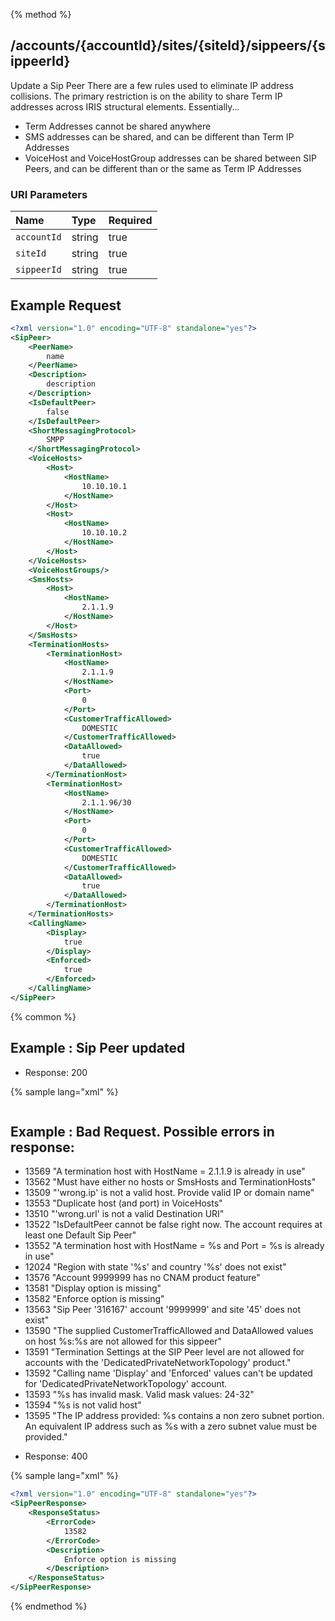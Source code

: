 {% method %}
## /accounts/{accountId}/sites/{siteId}/sippeers/{sippeerId}

Update a Sip Peer
There are a few rules used to eliminate IP address collisions.  The primary restriction is on the ability to share Term IP addresses across IRIS structural elements. Essentially...
<ul><li>Term Addresses cannot be shared anywhere</li>
<li>SMS addresses can be shared, and can be different than Term IP Addresses </li>
<li>VoiceHost and VoiceHostGroup addresses can be shared between SIP Peers, and can be different than or the same as Term IP Addresses </li>
</ul>



### URI Parameters
| Name | Type | Required |
|:-----|:-----|:---------|
| `accountId` | string | true |
| `siteId` | string | true |
| `sippeerId` | string | true |





## Example Request
```xml
<?xml version="1.0" encoding="UTF-8" standalone="yes"?>
<SipPeer>
    <PeerName>
        name
    </PeerName>
    <Description>
        description
    </Description>
    <IsDefaultPeer>
        false
    </IsDefaultPeer>
    <ShortMessagingProtocol>
        SMPP
    </ShortMessagingProtocol>
    <VoiceHosts>
        <Host>
            <HostName>
                10.10.10.1
            </HostName>
        </Host>
        <Host>
            <HostName>
                10.10.10.2
            </HostName>
        </Host>
    </VoiceHosts>
    <VoiceHostGroups/>
    <SmsHosts>
        <Host>
            <HostName>
                2.1.1.9
            </HostName>
        </Host>
    </SmsHosts>
    <TerminationHosts>
        <TerminationHost>
            <HostName>
                2.1.1.9
            </HostName>
            <Port>
                0
            </Port>
            <CustomerTrafficAllowed>
                DOMESTIC
            </CustomerTrafficAllowed>
            <DataAllowed>
                true
            </DataAllowed>
        </TerminationHost>
        <TerminationHost>
            <HostName>
                2.1.1.96/30
            </HostName>
            <Port>
                0
            </Port>
            <CustomerTrafficAllowed>
                DOMESTIC
            </CustomerTrafficAllowed>
            <DataAllowed>
                true
            </DataAllowed>
        </TerminationHost>
    </TerminationHosts>
    <CallingName>
        <Display>
            true
        </Display>
        <Enforced>
            true
        </Enforced>
    </CallingName>
</SipPeer>
```


{% common %}


## Example : Sip Peer updated

* Response: 200

{% sample lang="xml" %}

```xml

```

## Example : Bad Request. Possible errors in response:
<ul>
   <li>13569 "A termination host with HostName = 2.1.1.9 is already in use"</li>
   <li>13562 "Must have either no hosts or SmsHosts and TerminationHosts"</li>
   <li>13509 "'wrong.ip' is not a valid host. Provide valid IP or domain name"</li>
   <li>13553 "Duplicate host (and port) in VoiceHosts"</li>
   <li>13510 "'wrong.url' is not a valid Destination URI"</li>
   <li>13522 "IsDefaultPeer cannot be false right now. The account requires at least one Default Sip Peer"</li>
   <li>13552 "A termination host with HostName = %s and Port = %s is already in use"</li>
   <li>12024 "Region with state '%s' and country '%s' does not exist"</li>
   <li>13576 "Account 9999999 has no CNAM product feature"</li>
   <li>13581 "Display option is missing"</li>
   <li>13582 "Enforce option is missing"</li>
   <li>13563 "Sip Peer '316167' account '9999999' and site '45' does not exist"</li>
   <li>13590 "The supplied CustomerTrafficAllowed and DataAllowed values on host %s:%s are not allowed for this sippeer"</li>
   <li>13591 "Termination Settings at the SIP Peer level are not allowed for accounts with the 'DedicatedPrivateNetworkTopology' product."</li>
   <li>13592 "Calling name 'Display' and 'Enforced' values can't be updated for 'DedicatedPrivateNetworkTopology' account.</li>
   <li>13593 "%s has invalid mask. Valid mask values: 24-32"</li>
   <li>13594 "%s is not valid host"</li>
   <li>13595 "The IP address provided: %s contains a non zero subnet portion. An equivalent IP address such as %s with a zero subnet value must be provided."</li>
</ul>


* Response: 400

{% sample lang="xml" %}

```xml
<?xml version="1.0" encoding="UTF-8" standalone="yes"?>
<SipPeerResponse>
    <ResponseStatus>
        <ErrorCode>
            13582
        </ErrorCode>
        <Description>
            Enforce option is missing
        </Description>
    </ResponseStatus>
</SipPeerResponse>
```


{% endmethod %}